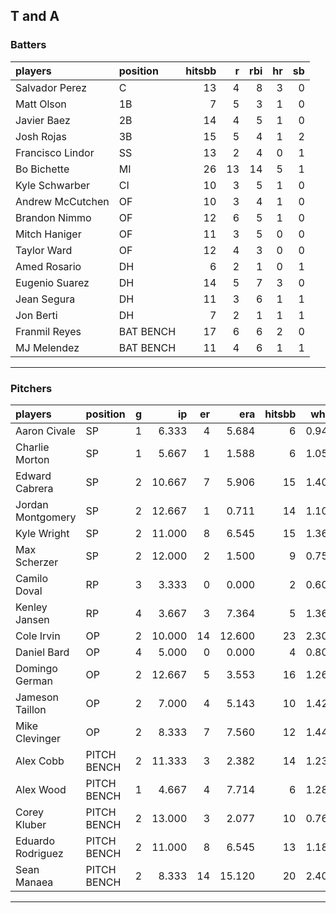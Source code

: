 ## T and A

### Batters

 
|players          |position  | hitsbb|  r| rbi| hr| sb| 
|:----------------|:---------|------:|--:|---:|--:|--:| 
|Salvador Perez   |C         |     13|  4|   8|  3|  0| 
|Matt Olson       |1B        |      7|  5|   3|  1|  0| 
|Javier Baez      |2B        |     14|  4|   5|  1|  0| 
|Josh Rojas       |3B        |     15|  5|   4|  1|  2| 
|Francisco Lindor |SS        |     13|  2|   4|  0|  1| 
|Bo Bichette      |MI        |     26| 13|  14|  5|  1| 
|Kyle Schwarber   |CI        |     10|  3|   5|  1|  0| 
|Andrew McCutchen |OF        |     10|  3|   4|  1|  0| 
|Brandon Nimmo    |OF        |     12|  6|   5|  1|  0| 
|Mitch Haniger    |OF        |     11|  3|   5|  0|  0| 
|Taylor Ward      |OF        |     12|  4|   3|  0|  0| 
|Amed Rosario     |DH        |      6|  2|   1|  0|  1| 
|Eugenio Suarez   |DH        |     14|  5|   7|  3|  0| 
|Jean Segura      |DH        |     11|  3|   6|  1|  1| 
|Jon Berti        |DH        |      7|  2|   1|  1|  1| 
|Franmil Reyes    |BAT BENCH |     17|  6|   6|  2|  0| 
|MJ Melendez      |BAT BENCH |     11|  4|   6|  1|  1| 

* * *

### Pitchers

 
|players           |position    |  g|     ip| er|    era| hitsbb|  whip| so|  w| sv| 
|:-----------------|:-----------|--:|------:|--:|------:|------:|-----:|--:|--:|--:| 
|Aaron Civale      |SP          |  1|  6.333|  4|  5.684|      6| 0.947|  5|  0|  0| 
|Charlie Morton    |SP          |  1|  5.667|  1|  1.588|      6| 1.059|  7|  1|  0| 
|Edward Cabrera    |SP          |  2| 10.667|  7|  5.906|     15| 1.406| 12|  0|  0| 
|Jordan Montgomery |SP          |  2| 12.667|  1|  0.711|     14| 1.105| 10|  1|  0| 
|Kyle Wright       |SP          |  2| 11.000|  8|  6.545|     15| 1.364| 10|  1|  0| 
|Max Scherzer      |SP          |  2| 12.000|  2|  1.500|      9| 0.750| 16|  0|  0| 
|Camilo Doval      |RP          |  3|  3.333|  0|  0.000|      2| 0.600|  4|  1|  2| 
|Kenley Jansen     |RP          |  4|  3.667|  3|  7.364|      5| 1.364|  3|  0|  3| 
|Cole Irvin        |OP          |  2| 10.000| 14| 12.600|     23| 2.300| 10|  1|  0| 
|Daniel Bard       |OP          |  4|  5.000|  0|  0.000|      4| 0.800|  3|  1|  2| 
|Domingo German    |OP          |  2| 12.667|  5|  3.553|     16| 1.263|  7|  0|  0| 
|Jameson Taillon   |OP          |  2|  7.000|  4|  5.143|     10| 1.429|  5|  0|  0| 
|Mike Clevinger    |OP          |  2|  8.333|  7|  7.560|     12| 1.440|  7|  1|  0| 
|Alex Cobb         |PITCH BENCH |  2| 11.333|  3|  2.382|     14| 1.235| 11|  1|  0| 
|Alex Wood         |PITCH BENCH |  1|  4.667|  4|  7.714|      6| 1.286|  5|  0|  0| 
|Corey Kluber      |PITCH BENCH |  2| 13.000|  3|  2.077|     10| 0.769|  8|  2|  0| 
|Eduardo Rodriguez |PITCH BENCH |  2| 11.000|  8|  6.545|     13| 1.182|  9|  0|  0| 
|Sean Manaea       |PITCH BENCH |  2|  8.333| 14| 15.120|     20| 2.400|  8|  0|  0| 


* * *


